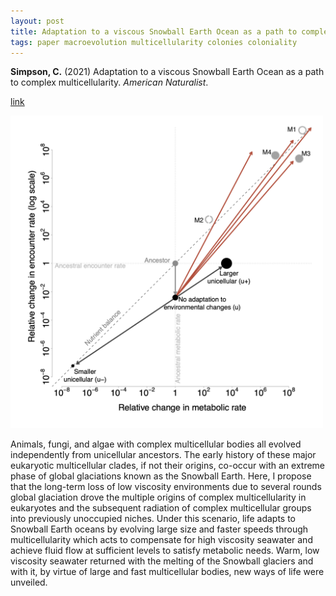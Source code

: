 ```yaml
---
layout: post
title: Adaptation to a viscous Snowball Earth Ocean as a path to complex multicellularity
tags: paper macroevolution multicellularity colonies coloniality
---
```


**Simpson, C.** (2021) Adaptation to a viscous Snowball Earth Ocean as a path to complex multicellularity. *American Naturalist*.

[link](https://www.journals.uchicago.edu/doi/10.1086/716634)

 <img src="/assets/img/encounter-metaabol.png"  width = "500px"/>

Animals, fungi, and algae with complex multicellular bodies all evolved independently from unicellular ancestors. The early history of these major eukaryotic multicellular clades, if not their origins, co-occur with an extreme phase of global glaciations known as the Snowball Earth. Here, I propose that the long-term loss of low viscosity environments due to several rounds global glaciation drove the multiple origins of complex multicellularity in eukaryotes and the subsequent radiation of complex multicellular groups into previously unoccupied niches. Under this scenario, life adapts to Snowball Earth oceans by evolving large size and faster speeds through multicellularity which acts to compensate for high viscosity seawater and achieve fluid flow at sufficient levels to satisfy metabolic needs. Warm, low viscosity seawater returned with the melting of the Snowball glaciers and with it, by virtue of large and fast multicellular bodies, new ways of life were unveiled. 





